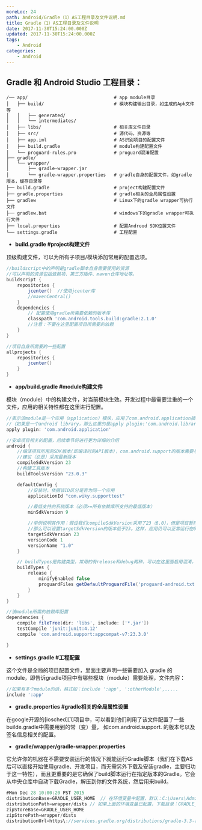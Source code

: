 ```yaml
---
moreLoc: 24
path: Android/Gradle（1）AS工程目录及文件说明.md
title: Gradle（1）AS工程目录及文件说明
date: 2017-11-30T15:24:00.000Z
updated: 2017-11-30T15:24:00.000Z
tags:
    - Android
categories:
    - Android
---
```


## Gradle 和 Android Studio 工程目录：

```
/── app/                                # app module目录
│   ├── build/                          # 模块构建输出目录，如生成的Apk文件等
│   │   ├── generated/
│   │   └── intermediates/
│   ├── libs/                           # 相关库文件目录
│   ├── src/                            # 源代码，资源等
│   ├── app.iml                         # AS识别项目的配置文件
│   ├── build.gradle                    # module构建配置文件
│   └── proguard-rules.pro              # proguard混淆配置
├── gradle/
│   └── wrapper/
│       ├── gradle-wrapper.jar
│       └── gradle-wrapper.properties   # gradle自身的配置文件，如gradle版本，缓存目录等
├── build.gradle                        # project构建配置文件
├── gradle.properties                   # gradle相关的全局属性设置
├── gradlew                             # Linux下的gradle wrapper可执行文件
├── gradlew.bat                         # windows下的gradle wrapper可执行文件
├── local.properties                    # 配置Androod SDK位置文件
└── settings.gradle                     # 工程配置
```


<!--more-->

* **build.gradle #project构建文件**

顶级构建文件，可以为所有子项目/模块添加常用的配置选项。

```gradle
//buildscript中的声明是gradle脚本自身需要使用的资源
//可以声明的资源包括依赖项、第三方插件、maven仓库地址等。
buildscript {
    repositories {
        jcenter()  //使用jcenter库
        //mavenCentral()
    }
    dependencies {
        // 配置使用gradle所需要依赖的版本库
        classpath 'com.android.tools.build:gradle:2.1.0'
        //注意：不要在这里配置项目所需要的依赖
    }
}

//项目自身所需要的一些配置
allprojects {
    repositories {
        jcenter()
    }
}
```

* **app/build.gradle #module构建文件**

模块（module）中的构建文件，对当前模块生效。开发过程中最需要注重的一个文件，应用的相关特性都在这里进行配置。

```gradle
//表示该module是一个应用（application）模块，应用了com.android.application插件；
//（如果是一个android library，那么这里的是apply plugin:'com.android.library'）
apply plugin: 'com.android.application'

//安卓项目相关的配置，后续章节将进行更为详细的介绍
android {
    //编译项目所用的SDK版本(即编译时的API版本)，com.android.support的版本需要与这个一致
    //建议（总是）采用最新版本
    compileSdkVersion 23
    //构建工具版本
    buildToolsVersion "23.0.3"

    defaultConfig {
        //安装时，依据该ID区分是否为同一个应用
        applicationId "com.wiky.supporttest"

        //最低支持的系统版本（必须>=所有依赖库所支持的最低版本）
        minSdkVersion 9

        //举例说明其作用：假设我们compileSdkVersion采用了23（6.0），但是项目暂时还未对6.0的特性（如运行时权限）做相应的处理，
        //那么可以设置targetSdkVersion的版本低于23。这样，应用仍可以正常运行在6.0的机子上（当然也就不具有运行时权限的特性）。
        targetSdkVersion 23
        versionCode 1
        versionName "1.0"
    }

    // buildTypes是构建类型，常用的有release和debug两种，可以在这里面启用混淆，启用zipAlign以及配置签名信息等。后面再具体介绍
    buildTypes {
        release {
            minifyEnabled false
            proguardFiles getDefaultProguardFile('proguard-android.txt'), 'proguard-rules.pro'
        }
    }
}

//该module所需的依赖库配置
dependencies {
    compile fileTree(dir: 'libs', include: ['*.jar'])
    testCompile 'junit:junit:4.12'
    compile 'com.android.support:appcompat-v7:23.3.0'

}
```

* **settings.gradle \#工程配置**

这个文件是全局的项目配置文件，里面主要声明一些需要加入 gradle 的 module，即告诉gradle项目中有哪些模块（module）需要处理，文件内容：

```gradle
//如果有多个module的话，格式如：include ':app', ':otherModule',.....
include ':app'
```

* **gradle.properties \#gradle相关的全局属性设置**

在google开源的\[iosched\]\[1\]项目中，可以看到他们利用了该文件配置了一些builde.gradle中需要用到的常（变）量， 如com.android.support. 的版本号以及签名信息相关的配置。

* **gradle/wrapper/gradle-wrapper.properties**

它允许你的机器在不需要安装运行的情况下就能运行Gradle脚本（我们在下载AS后可以直接开始使用gradle、开发项目，而无需另外下载及安装gradle，主要归功于这一特性），而且更重要的是它确保了build脚本运行在指定版本的Gradle。它会从中央仓库中自动下载Gradle，解压到你的文件系统，然后用来build。

```gradle
#Mon Dec 28 10:00:20 PST 2015
distributionBase=GRADLE_USER_HOME  // 在环境变量中配置，默认：C:\Users\Administrator\
distributionPath=wrapper/dists // 如果上面的环境变量已配置，下载目录：GRADLE_USER_HOME\.gradle\wrapper\dists\
zipStoreBase=GRADLE_USER_HOME
zipStorePath=wrapper/dists
distributionUrl=https\://services.gradle.org/distributions/gradle-3.3-all.zip // 使用的gradle版本，及其仓库地址。我们也可以指定本地目录。
```




